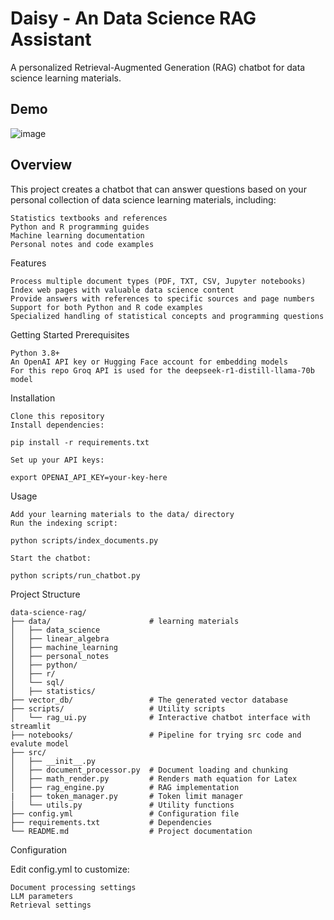 # Daisy - An Data Science RAG Assistant

A personalized Retrieval-Augmented Generation (RAG) chatbot for data science learning materials.

## Demo
![image](https://github.com/user-attachments/assets/74b961c0-eb1f-426a-bffe-49c95da5d28d)


## Overview

This project creates a chatbot that can answer questions based on your personal collection of data science learning materials, including:

    Statistics textbooks and references
    Python and R programming guides
    Machine learning documentation
    Personal notes and code examples

Features

    Process multiple document types (PDF, TXT, CSV, Jupyter notebooks)
    Index web pages with valuable data science content
    Provide answers with references to specific sources and page numbers
    Support for both Python and R code examples
    Specialized handling of statistical concepts and programming questions

Getting Started
Prerequisites

    Python 3.8+
    An OpenAI API key or Hugging Face account for embedding models
    For this repo Groq API is used for the deepseek-r1-distill-llama-70b model

Installation

    Clone this repository
    Install dependencies:

    pip install -r requirements.txt

    Set up your API keys:

    export OPENAI_API_KEY=your-key-here

Usage

    Add your learning materials to the data/ directory
    Run the indexing script:

    python scripts/index_documents.py

    Start the chatbot:

    python scripts/run_chatbot.py

Project Structure

    data-science-rag/
    ├── data/                      # learning materials
    │   ├── data_science
    │   ├── linear_algebra
    │   ├── machine_learning
    │   ├── personal_notes
    │   ├── python/
    │   ├── r/
    │   └── sql/
    │   ├── statistics/
    ├── vector_db/                 # The generated vector database
    ├── scripts/                   # Utility scripts
    │   └── rag_ui.py              # Interactive chatbot interface with streamlit
    ├── notebooks/                 # Pipeline for trying src code and evalute model
    ├── src/                       
    │   ├── __init__.py
    │   ├── document_processor.py  # Document loading and chunking
    │   ├── math_render.py         # Renders math equation for Latex
    │   ├── rag_engine.py          # RAG implementation
    |   ├── token_manager.py       # Token limit manager
    │   └── utils.py               # Utility functions
    ├── config.yml                 # Configuration file
    ├── requirements.txt           # Dependencies
    └── README.md                  # Project documentation

Configuration

Edit config.yml to customize:

    Document processing settings
    LLM parameters
    Retrieval settings
